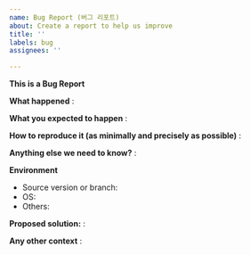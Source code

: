```yaml
---
name: Bug Report (버그 리포트)
about: Create a report to help us improve
title: ''
labels: bug
assignees: ''

---
```


<!-- Thanks for filing an issue! Before submitting, please fill in the following information. -->
**This is a Bug Report**

**What happened**
: 

**What you expected to happen**
: 

**How to reproduce it (as minimally and precisely as possible)**
: 

**Anything else we need to know?**
: 

**Environment**
- Source version or branch: 
- OS: 
- Others: 

**Proposed solution:**
: 

**Any other context**
:
